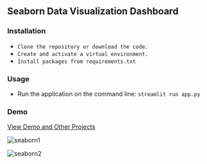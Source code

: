 ## Seaborn Data Visualization Dashboard 

### Installation 
- `Clone the repository or download the code.`
- `Create and activate a virtual environment.`
- `Install packages from requirements.txt`

### Usage
- Run the application on the command line: `streamlit run app.py` 

### Demo
<a href="https://abraham-atsiwo.github.io/#portfolio">View Demo and Other Projects</a>

![seaborn1](https://user-images.githubusercontent.com/17193991/185948024-26aa7b15-848a-4369-ac62-f2bd271b4930.png)

![seaborn2](https://user-images.githubusercontent.com/17193991/185947983-1e7f2170-e8fb-4457-9d36-1d455137e626.png)
